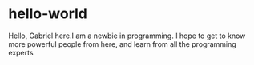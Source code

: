 # hello-world
Hello,  Gabriel here.I am a newbie in programming.
I hope to get to know more powerful people from here, and learn from all the programming experts
